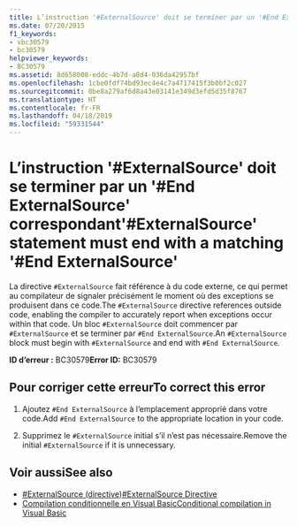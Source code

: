 ```yaml
---
title: L’instruction '#ExternalSource' doit se terminer par un '#End ExternalSource' correspondant
ms.date: 07/20/2015
f1_keywords:
- vbc30579
- bc30579
helpviewer_keywords:
- BC30579
ms.assetid: 8d658008-eddc-4b7d-a8d4-036da42957bf
ms.openlocfilehash: 1cbe0fdf74bd93ec4e4c7a4717415f3b0bf2c027
ms.sourcegitcommit: 0be8a279af6d8a43e03141e349d3efd5d35f8767
ms.translationtype: HT
ms.contentlocale: fr-FR
ms.lasthandoff: 04/18/2019
ms.locfileid: "59331544"
---
```

# <a name="externalsource-statement-must-end-with-a-matching-end-externalsource"></a><span data-ttu-id="6bdde-102">L’instruction '#ExternalSource' doit se terminer par un '#End ExternalSource' correspondant</span><span class="sxs-lookup"><span data-stu-id="6bdde-102">'#ExternalSource' statement must end with a matching '#End ExternalSource'</span></span>
<span data-ttu-id="6bdde-103">La directive `#ExternalSource` fait référence à du code externe, ce qui permet au compilateur de signaler précisément le moment où des exceptions se produisent dans ce code.</span><span class="sxs-lookup"><span data-stu-id="6bdde-103">The `#ExternalSource` directive references outside code, enabling the compiler to accurately report when exceptions occur within that code.</span></span> <span data-ttu-id="6bdde-104">Un bloc `#ExternalSource` doit commencer par `#ExternalSource` et se terminer par `#End ExternalSource`.</span><span class="sxs-lookup"><span data-stu-id="6bdde-104">An `#ExternalSource` block must begin with `#ExternalSource` and end with `#End ExternalSource`.</span></span>  
  
 <span data-ttu-id="6bdde-105">**ID d’erreur :** BC30579</span><span class="sxs-lookup"><span data-stu-id="6bdde-105">**Error ID:** BC30579</span></span>  
  
## <a name="to-correct-this-error"></a><span data-ttu-id="6bdde-106">Pour corriger cette erreur</span><span class="sxs-lookup"><span data-stu-id="6bdde-106">To correct this error</span></span>  
  
1. <span data-ttu-id="6bdde-107">Ajoutez `#End ExternalSource` à l’emplacement approprié dans votre code.</span><span class="sxs-lookup"><span data-stu-id="6bdde-107">Add `#End ExternalSource` to the appropriate location in your code.</span></span>  
  
2. <span data-ttu-id="6bdde-108">Supprimez le `#ExternalSource` initial s’il n’est pas nécessaire.</span><span class="sxs-lookup"><span data-stu-id="6bdde-108">Remove the initial `#ExternalSource` if it is unnecessary.</span></span>  
  
## <a name="see-also"></a><span data-ttu-id="6bdde-109">Voir aussi</span><span class="sxs-lookup"><span data-stu-id="6bdde-109">See also</span></span>

- [<span data-ttu-id="6bdde-110">#ExternalSource (directive)</span><span class="sxs-lookup"><span data-stu-id="6bdde-110">#ExternalSource Directive</span></span>](../../visual-basic/language-reference/directives/externalsource-directive.md)
- [<span data-ttu-id="6bdde-111">Compilation conditionnelle en Visual Basic</span><span class="sxs-lookup"><span data-stu-id="6bdde-111">Conditional compilation in Visual Basic</span></span>](~/docs/visual-basic/programming-guide/program-structure/conditional-compilation.md)
